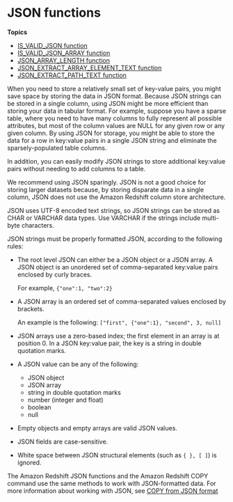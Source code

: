 # JSON functions<a name="json-functions"></a>

**Topics**
+ [IS\_VALID\_JSON function](IS_VALID_JSON.md)
+ [IS\_VALID\_JSON\_ARRAY function](IS_VALID_JSON_ARRAY.md)
+ [JSON\_ARRAY\_LENGTH function](JSON_ARRAY_LENGTH.md)
+ [JSON\_EXTRACT\_ARRAY\_ELEMENT\_TEXT function](JSON_EXTRACT_ARRAY_ELEMENT_TEXT.md)
+ [JSON\_EXTRACT\_PATH\_TEXT function](JSON_EXTRACT_PATH_TEXT.md)

When you need to store a relatively small set of key\-value pairs, you might save space by storing the data in JSON format\. Because JSON strings can be stored in a single column, using JSON might be more efficient than storing your data in tabular format\. For example, suppose you have a sparse table, where you need to have many columns to fully represent all possible attributes, but most of the column values are NULL for any given row or any given column\. By using JSON for storage, you might be able to store the data for a row in key:value pairs in a single JSON string and eliminate the sparsely\-populated table columns\. 

In addition, you can easily modify JSON strings to store additional key:value pairs without needing to add columns to a table\. 

We recommend using JSON sparingly\. JSON is not a good choice for storing larger datasets because, by storing disparate data in a single column, JSON does not use the Amazon Redshift column store architecture\. 

JSON uses UTF\-8 encoded text strings, so JSON strings can be stored as CHAR or VARCHAR data types\. Use VARCHAR if the strings include multi\-byte characters\.

JSON strings must be properly formatted JSON, according to the following rules: 
+ The root level JSON can either be a JSON object or a JSON array\. A JSON object is an unordered set of comma\-separated key:value pairs enclosed by curly braces\. 

  For example, `{"one":1, "two":2} `
+ A JSON array is an ordered set of comma\-separated values enclosed by brackets\. 

  An example is the following: `["first", {"one":1}, "second", 3, null] `
+ JSON arrays use a zero\-based index; the first element in an array is at position 0\. In a JSON key:value pair, the key is a string in double quotation marks\. 
+ A JSON value can be any of the following: 
  + JSON object 
  + JSON array 
  + string in double quotation marks
  + number \(integer and float\) 
  + boolean
  + null 
+ Empty objects and empty arrays are valid JSON values\.
+ JSON fields are case\-sensitive\. 
+ White space between JSON structural elements \(such as `{ }, [ ]`\) is ignored\. 

The Amazon Redshift JSON functions and the Amazon Redshift COPY command use the same methods to work with JSON\-formatted data\. For more information about working with JSON, see [COPY from JSON format](copy-usage_notes-copy-from-json.md)